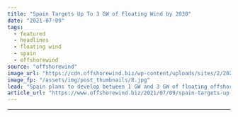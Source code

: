 ```yaml
---
title: "Spain Targets Up To 3 GW of Floating Wind by 2030"
date: "2021-07-09"
tags: 
  - featured
  - headlines
  - floating wind
  - spain
  - offshorewind
source: "offshorewind"
image_url: "https://cdn.offshorewind.biz/wp-content/uploads/sites/2/2021/07/09121503/Spain-Targets-Up-To-3-GW-of-Floating-Wind-by-2030.jpg"
image_fp: "/assets/img/post_thumbnails/8.jpg"
lead: "Spain plans to develop between 1 GW and 3 GW of floating offshore wind"
article_url: "https://www.offshorewind.biz/2021/07/09/spain-targets-up-to-3-gw-of-floating-wind-by-2030/"
---
```


---
